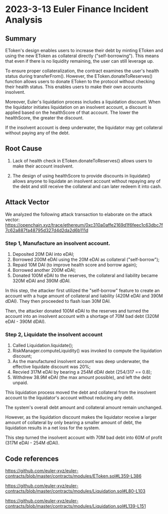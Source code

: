 # 2023-3-13 Euler Finance Incident Analysis

## Summary

EToken's design enables users to increase their debt by minting EToken and using the new EToken as collateral directly ("self-borrowing"). This means that even if there is no liquidity remaining, the user can still leverage up.

To ensure proper collateralization, the contract examines the user's health status during transferFrom(). However, the EToken.donateToReserves() function allows users to donate EToken to the protocol without checking their health status. This enables users to make their own accounts insolvent.

Moreover, Euler's liquidation process includes a liquidation discount. When the liquidator initiates liquidation on an insolvent account, a discount is applied based on the healthScore of that account. The lower the healthScore, the greater the discount.

If the insolvent account is deep underwater, the liquidator may get collateral without paying any of the debt.

## Root Cause

1. Lack of health check in EToken.donateToReserves() allows users to make their account insolvent.

2. The design of using healthScore to provide discounts in liquidate() allows anyone to liquidate an insolvent account without repaying any of the debt and still receive the collateral and can later redeem it into cash.

## Attack Vector

We analyzed the following attack transaction to elaborate on the attack vector: https://openchain.xyz/trace/ethereum/0xc310a0affe2169d1f6feec1c63dbc7f7c62a887fa48795d327d4d2da2d6b111d

### Step 1, Manufacture an insolvent account.

1. Deposited 20M DAI into eDAI;
2. Borrowed 200M eDAI using the 20M eDAI as collateral ("self-borrow");
3. Repaid 10M DAI (to improve health score and borrow again);
4. Borrowed another 200M eDAI;
5. Donated 100M eDAI to the reserves, the collateral and liability became 320M eDAI and 390M dDAI.

In this step, the attacker first utilized the "self-borrow" feature to create an account with a huge amount of collateral and liability (420M eDAI and 390M dDAI). They then proceeded to flash loan 30M DAI.

Then, the attacker donated 100M eDAI to the reserves and turned the account into an insolvent account with a shortage of 70M bad debt (320M eDAI - 390M dDAI).

### Step 2, Liquidate the insolvent account

1. Called Liquidation.liquidate();
2. RiskManager.computeLiquidity() was invoked to compute the liquidation discount;
3. As the manufactured insolvent account was deep underwater, the effective liquidate discount was 20%;
4. Recvied 317M eDAI by bearing a 254M dDAI debt (254/317 == 0.8);
5. Withdrew 38.9M eDAI (the max amount possible), and left the debt unpaid.

This liquidation process moved the debt and collateral from the insolvent account to the liquidator's account without reducing any debt.

The system's overall debt amount and collateral amount remain unchanged.

However, as the liquidation discount makes the liquidator receive a larger amount of collateral by only bearing a smaller amount of debt, the liquidation results in a net loss for the system.

This step turned the insolvent account with 70M bad debt into 60M of profit (317M eDAI - 254M dDAI).

## Code references

https://github.com/euler-xyz/euler-contracts/blob/master/contracts/modules/EToken.sol#L359-L386

https://github.com/euler-xyz/euler-contracts/blob/master/contracts/modules/Liquidation.sol#L80-L103

https://github.com/euler-xyz/euler-contracts/blob/master/contracts/modules/Liquidation.sol#L139-L151

